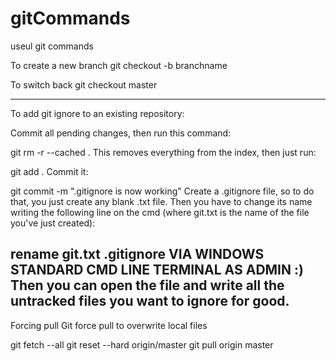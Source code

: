 # gitCommands
useul git commands

To create a new branch
git checkout -b branchname

To switch back 
git checkout master

---
To add git ignore to an existing repository:

Commit all pending changes, then run this command:

git rm -r --cached .
This removes everything from the index, then just run:

git add .
Commit it:

git commit -m ".gitignore is now working"
Create a .gitignore file, so to do that, you just create any blank .txt file.
Then you have to change its name writing the following line on the cmd (where git.txt is the name of the file you've just created):

rename git.txt .gitignore VIA WINDOWS STANDARD CMD LINE TERMINAL AS ADMIN :) 
Then you can open the file and write all the untracked files you want to ignore for good.
---

Forcing pull
Git force pull to overwrite local files

git fetch --all
git reset --hard origin/master
git pull origin master
